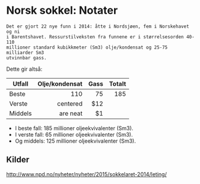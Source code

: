 Norsk sokkel: Notater
=====================

    Det er gjort 22 nye funn i 2014: åtte i Nordsjøen, fem i Norskehavet og ni
    i Barentshavet. Ressurstilveksten fra funnene er i størrelsesorden 40-110
    millioner standard kubikkmeter (Sm3) olje/kondensat og 25-75 milliarder Sm3
    utvinnbar gass.

Dette gir altså:

| Utfall        | Olje/kondensat | Gass  | Totalt  |
| ------------- | --------------:| -----:| ------: |
| Beste         |            110 |    75 |     185 |
| Verste        | centered       |   $12 |         |
| Middels       | are neat       |    $1 |         |


* I beste fall: 185 millioner oljeekvivalenter (Sm3).
* I verste fall: 65 millioner oljeekvivalenter (Sm3).
* Og middels: 125 millioner oljeekvivalenter (Sm3).


Kilder
------
http://www.npd.no/nyheter/nyheter/2015/sokkelaret-2014/leting/



